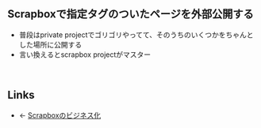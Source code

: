 ## Scrapboxで指定タグのついたページを外部公開する
- 普段はprivate projectでゴリゴリやってて、そのうちのいくつかをちゃんとした場所に公開する
- 言い換えるとscrapbox projectがマスター

<br>

## Links
- ← [Scrapboxのビジネス化](Scrapboxのビジネス化.md)

